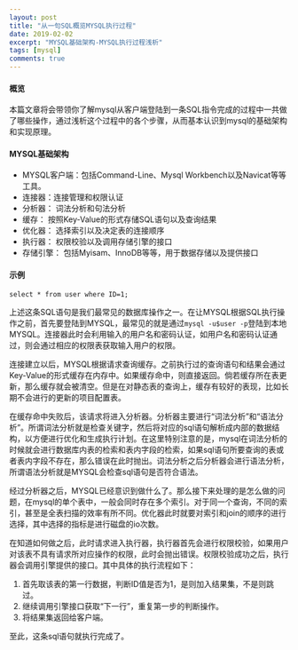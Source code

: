 ```yaml
---
layout: post
title: "从一句SQL概览MYSQL执行过程"
date: 2019-02-02
excerpt: "MYSQL基础架构-MYSQL执行过程浅析"
tags: [mysql]
comments: true
---
```

  #### 概览 
  
  本篇文章将会带领你了解mysql从客户端登陆到一条SQL指令完成的过程中一共做了哪些操作，通过浅析这个过程中的各个步骤，从而基本认识到mysql的基础架构和实现原理。
  
  #### MYSQL基础架构 
 
  * MYSQL客户端：包括Command-Line、Mysql Workbench以及Navicat等等工具。
  * 连接器：连接管理和权限认证
  * 分析器： 词法分析和句法分析
  * 缓存： 按照Key-Value的形式存储SQL语句以及查询结果
  * 优化器： 选择索引以及决定表的连接顺序
  * 执行器： 权限校验以及调用存储引擎的接口
  * 存储引擎： 包括Myisam、InnoDB等等，用于数据存储以及提供接口
  
  #### 示例 
  
  ```select * from user where ID=1;``` 
 
  上述这条SQL语句是我们最常见的数据库操作之一。在让MYSQL根据SQL执行操作之前，首先要登陆到MYSQL，最常见的就是通过```mysql -u$user -p```登陆到本地MYSQL。连接器此时会利用输入的用户名和密码认证，如用户名和密码认证通过，则会通过相应的权限表获取输入用户的权限。 
    
  连接建立以后，MYSQL根据请求查询缓存。之前执行过的查询语句和结果会通过Key-Value的形式缓存在内存中。如果缓存命中，则直接返回。倘若缓存所在表更新，那么缓存就会被清空。但是在对静态表的查询上，缓存有较好的表现，比如长期不会进行的更新的项目配置表。 
  
  在缓存命中失败后，该请求将进入分析器。分析器主要进行“词法分析”和“语法分析”。所谓词法分析就是检查关键字，然后将对应的sql语句解析成内部的数据结构，以方便进行优化和生成执行计划。在这里特别注意的是，mysql在词法分析的时候就会进行数据库内表的检索和表内字段的检索，如果sql语句所要查询的表或者表内字段不存在，那么错误在此时抛出。词法分析之后分析器会进行语法分析，所谓语法分析就是MYSQL会检查sql语句是否符合语法。 
  
  经过分析器之后，MYSQL已经意识到做什么了。那么接下来处理的是怎么做的问题，在mysql的单个表中，一般会同时存在多个索引。对于同一个查询，不同的索引，甚至是全表扫描的效率有所不同。优化器此时就要对索引和join的顺序的进行选择，其中选择的指标是进行磁盘的io次数。 
  
  在知道如何做之后，此时请求进入执行器，执行器首先会进行权限校验，如果用户对该表不具有请求所对应操作的权限，此时会抛出错误。权限校验成功之后，执行器会调用引擎提供的接口。其中具体的执行流程如下： 
  1. 首先取该表的第一行数据，判断ID值是否为1，是则加入结果集，不是则跳过。 
  2. 继续调用引擎接口获取“下一行”，重复第一步的判断操作。 
  3. 将结果集返回给客户端。
  
  至此，这条sql语句就执行完成了。
  
  
  
  
